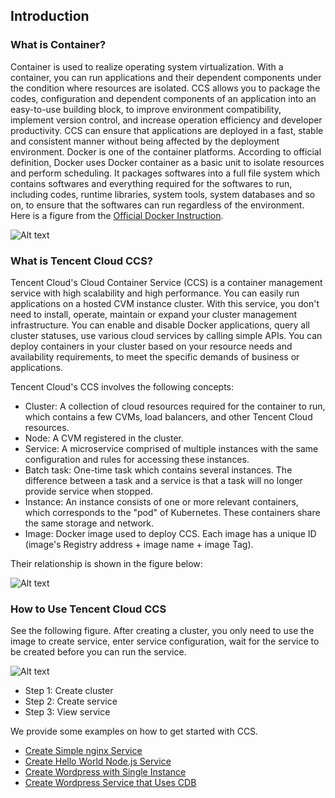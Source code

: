 ## Introduction

### What is Container?
Container is used to realize operating system virtualization. With a container, you can run applications and their dependent components under the condition where resources are isolated. CCS allows you to package the codes, configuration and dependent components of an application into an easy-to-use building block, to improve environment compatibility, implement version control, and increase operation efficiency and developer productivity. CCS can ensure that applications are deployed in a fast, stable and consistent manner without being affected by the deployment environment.
Docker is one of the container platforms. According to official definition, Docker uses Docker container as a basic unit to isolate resources and perform scheduling. It packages softwares into a full file system which contains softwares and everything required for the softwares to run, including codes, runtime libraries, system tools, system databases and so on, to ensure that the softwares can run regardless of the environment. Here is a figure from the [Official Docker Instruction](https://www.docker.com/what-docker).

![Alt text](https://mc.qcloudimg.com/static/img/3bdd67129c8cee8965898f267d7b881f/Image+057.png)

### What is Tencent Cloud CCS?
Tencent Cloud's Cloud Container Service (CCS) is a container management service with high scalability and high performance. You can easily run applications on a hosted CVM instance cluster. With this service, you don't need to install, operate, maintain or expand your cluster management infrastructure. You can enable and disable Docker applications, query all cluster statuses, use various cloud services by calling simple APIs. You can deploy containers in your cluster based on your resource needs and availability requirements, to meet the specific demands of business or applications.

Tencent Cloud's CCS involves the following concepts:

- Cluster: A collection of cloud resources required for the container to run, which contains a few CVMs, load balancers, and other Tencent Cloud resources.
- Node: A CVM registered in the cluster.
- Service: A microservice comprised of multiple instances with the same configuration and rules for accessing these instances.
- Batch task: One-time task which contains several instances. The difference between a task and a service is that a task will no longer provide service when stopped.
- Instance: An instance consists of one or more relevant containers, which corresponds to the "pod" of Kubernetes. These containers share the same storage and network.
- Image: Docker image used to deploy CCS. Each image has a unique ID (image's Registry address + image name + image Tag).

Their relationship is shown in the figure below:

![Alt text](https://mc.qcloudimg.com/static/img/6ee1f51af42271069c9a46d46731370e/Image+053.png)


### How to Use Tencent Cloud CCS
See the following figure. After creating a cluster, you only need to use the image to create service, enter service configuration, wait for the service to be created before you can run the service.

![Alt text](https://mc.qcloudimg.com/static/img/cb0d84fd7c9547d492ab07f2992093d1/Image+054.png)

- Step 1: Create cluster
- Step 2: Create service
- Step 3: View service

We provide some examples on how to get started with CCS.

- [Create Simple nginx Service](https://www.qcloud.com/document/product/457/7851)
- [Create Hello World Node.js Service](https://www.qcloud.com/document/product/457/7204)
- [Create Wordpress with Single Instance](https://www.qcloud.com/document/product/457/7205)
- [Create Wordpress Service that Uses CDB](https://www.qcloud.com/document/product/457/7447)

